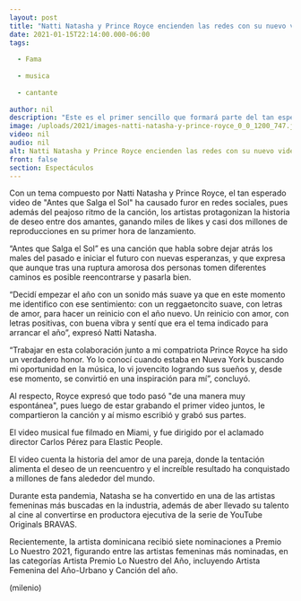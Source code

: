 ```yaml
---
layout: post
title: "Natti Natasha y Prince Royce encienden las redes con su nuevo video musical"
date: 2021-01-15T22:14:00.000-06:00
tags:
  
  - Fama
  
  - musica
  
  - cantante
  
author: nil
description: "Este es el primer sencillo que formará parte del tan esperado segundo álbum de la cantante, quien es de las más nominadas en los Premios Lo Nuestro 2021. "
image: /uploads/2021/images-natti-natasha-y-prince-royce_0_0_1200_747.jpg
video: nil
audio: nil
alt: Natti Natasha y Prince Royce encienden las redes con su nuevo video musical
front: false
section: Espectáculos
---
```


Con un tema compuesto por Natti Natasha y Prince Royce, el tan esperado video de "Antes que Salga el Sol" ha causado furor en redes sociales, pues además del peajoso ritmo de la canción, los artistas protagonizan la historia de deseo entre dos amantes, ganando miles de likes y casi dos millones de reproducciones en su primer hora de lanzamiento. 

“Antes que Salga el Sol” es una canción que habla sobre dejar atrás los males del pasado e iniciar el futuro con nuevas esperanzas, y que expresa que aunque tras una ruptura amorosa dos personas tomen diferentes caminos es posible reencontrarse y pasarla bien. 

“Decidí empezar el año con un sonido más suave ya que en este momento me identifico con ese sentimiento: con un reggaetoncito suave, con letras de amor, para hacer un reinicio con el año nuevo. Un reinicio con amor, con letras positivas, con buena vibra y sentí que era el tema indicado para arrancar el año”, expresó Natti Natasha.  

“Trabajar en esta colaboración junto a mi compatriota Prince Royce ha sido un verdadero honor. Yo lo conocí cuando estaba en Nueva York buscando mi oportunidad en la música, lo vi jovencito logrando sus sueños y, desde ese momento, se convirtió en una inspiración para mí”, concluyó. 

Al respecto, Royce expresó que todo pasó "de una manera muy espontánea", pues luego de estar grabando el primer video juntos, le compartieron la canción y aí mismo escribió y grabó sus partes. 

El video musical fue filmado en Miami, y fue dirigido por el aclamado director Carlos Pérez para Elastic People.  

El video cuenta la historia del amor de una pareja, donde la tentación alimenta el deseo de un reencuentro y el increíble resultado ha conquistado a millones de fans alededor del mundo. 

Durante esta pandemia, Natasha se ha convertido en una de las artistas femeninas más buscadas en la industria, además de aber llevado su talento al cine al convertirse en productora ejecutiva de la serie de YouTube Originals BRAVAS. 

Recientemente, la artista dominicana recibió siete nominaciones a Premio Lo Nuestro 2021, figurando entre las artistas femeninas más nominadas, en las categorías Artista Premio Lo Nuestro del Año, incluyendo Artista Femenina del Año-Urbano y Canción del año. 

(milenio)